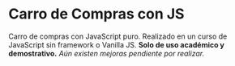 # Carro de Compras con JS
Carro de compras con JavaScript puro.
Realizado en un curso de JavaScript sin framework o Vanilla JS.
**Solo de uso académico y demostrativo.**
*Aún existen mejoras pendiente por realizar.*
